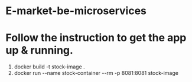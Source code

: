 # E-market-be-microservices

# Follow the instruction to get the app up & running.

1. docker build -t stock-image .
2. docker run --name stock-container --rm -p 8081:8081 stock-image
